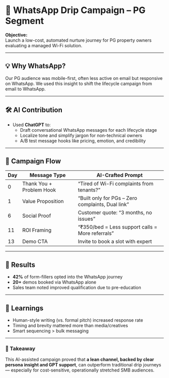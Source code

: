 # 📲 WhatsApp Drip Campaign – PG Segment

**Objective:**  
Launch a low-cost, automated nurture journey for PG property owners evaluating a managed Wi-Fi solution.

---

## 💡 Why WhatsApp?

Our PG audience was mobile-first, often less active on email but responsive on WhatsApp. We used this insight to shift the lifecycle campaign from email to WhatsApp.

---

## 🛠️ AI Contribution

- Used **ChatGPT** to:
  - Draft conversational WhatsApp messages for each lifecycle stage
  - Localize tone and simplify jargon for non-technical owners
  - A/B test message hooks like pricing, emotion, and credibility

---

## 🧵 Campaign Flow

| Day | Message Type            | AI-Crafted Prompt |
|-----|--------------------------|-------------------|
| 0   | Thank You + Problem Hook | “Tired of Wi-Fi complaints from tenants?” |
| 1   | Value Proposition        | “Built only for PGs – Zero complaints, Dual link” |
| 6   | Social Proof             | Customer quote: “3 months, no issues” |
| 11  | ROI Framing              | “₹350/bed = Less support calls = More referrals” |
| 13  | Demo CTA                 | Invite to book a slot with expert |

---

## 🎯 Results

- **42%** of form-fillers opted into the WhatsApp journey
- **20+** demos booked via WhatsApp alone
- Sales team noted improved qualification due to pre-education

---

## 🔁 Learnings

- Human-style writing (vs. formal pitch) increased response rate
- Timing and brevity mattered more than media/creatives
- Smart sequencing > bulk messaging

---

### 🧠 Takeaway

This AI-assisted campaign proved that **a lean channel, backed by clear persona insight and GPT support**, can outperform traditional drip journeys — especially for cost-sensitive, operationally stretched SMB audiences.
